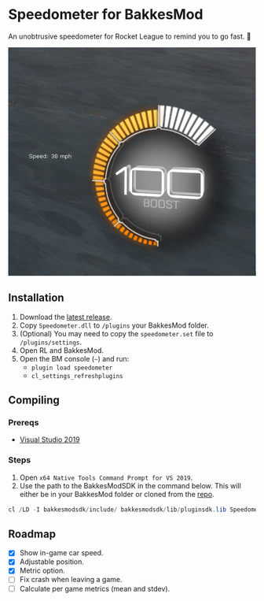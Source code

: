 # Speedometer for BakkesMod

An unobtrusive speedometer for Rocket League to remind you to go fast. 🌠

![Preview](https://raw.githubusercontent.com/mtimkovich/SpeedometerPlugin/main/preview.png)

## Installation

1. Download the [latest release][release].
2. Copy `Speedometer.dll` to `/plugins` your BakkesMod folder.
3. (Optional) You may need to copy the `speedometer.set` file to `/plugins/settings`.
4. Open RL and BakkesMod.
5. Open the BM console (`~`) and run:
    - `plugin load speedometer`
    - `cl_settings_refreshplugins`

## Compiling

### Prereqs

- [Visual Studio 2019][vs]

### Steps

1. Open `x64 Native Tools Command Prompt for VS 2019`.
2. Use the path to the BakkesModSDK in the command below. This will either be in your BakkesMod
folder or cloned from the [repo][bakkessdk].

```powershell
cl /LD -I bakkesmodsdk/include/ bakkesmodsdk/lib/pluginsdk.lib Speedometer.cpp
```

## Roadmap

- [x] Show in-game car speed.
- [x] Adjustable position.
- [x] Metric option.
- [ ] Fix crash when leaving a game.
- [ ] Calculate per game metrics (mean and stdev).

[release]: https://github.com/mtimkovich/SpeedometerPlugin/releases
[vs]: https://visualstudio.microsoft.com/
[bakkessdk]: https://github.com/bakkesmodorg/BakkesModSDK
